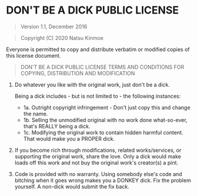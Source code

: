 # DON'T BE A DICK PUBLIC LICENSE

> Version 1.1, December 2016

> Copyright (C) 2020 Natsu Kinmoe

Everyone is permitted to copy and distribute verbatim or modified
copies of this license document.

> DON'T BE A DICK PUBLIC LICENSE
> TERMS AND CONDITIONS FOR COPYING, DISTRIBUTION AND MODIFICATION

1. Do whatever you like with the original work, just don't be a dick.

   Being a dick includes - but is not limited to - the following instances:

    + 1a. Outright copyright infringement - Don't just copy this and change the name.
    + 1b. Selling the unmodified original with no work done what-so-ever, that's REALLY being a dick.
    + 1c. Modifying the original work to contain hidden harmful content. That would make you a PROPER dick.

2. If you become rich through modifications, related works/services, or supporting the original work,
share the love. Only a dick would make loads off this work and not buy the original work's
creator(s) a pint.

3. Code is provided with no warranty. Using somebody else's code and bitching when it goes wrong makes
you a DONKEY dick. Fix the problem yourself. A non-dick would submit the fix back.
